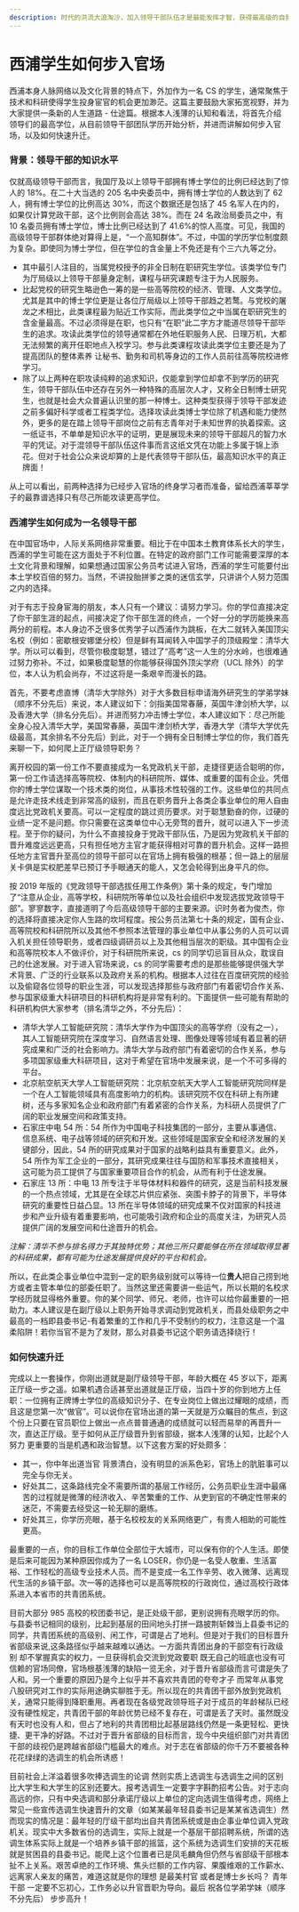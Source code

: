 ```yaml
---
description: 时代的洪流大浪淘沙，加入领导干部队伍才是最能发挥才智，获得最高级的自我实现的最佳途径！毕竟，人的生命是有限的，但为人民服务是无限的。世界上最大的快乐不就是成为一名领导干部，毕生奉献于为人民服务吗？ by Beichen
---
```


# 西浦学生如何步入官场

西浦本身人脉网络以及文化背景的特点下，外加作为一名 CS 的学生，通常聚焦于技术和科研使得学生投身宦官的机会更加渺茫。这篇主要鼓励大家拓宽视野，并为大家提供一条新的人生道路 - 仕途篇。根据本人浅薄的认知和看法，将首先介绍领导们的最高学位，从目前领导干部团队学历开始分析，并进而讲解如何步入官场，以及如何快速升迁。

### 背景：领导干部的知识水平

仅就高级领导干部而言，我国厅及以上领导干部拥有博士学位的比例已经达到了惊人的 18%。在二十大当选的 205 名中央委员中，拥有博士学位的人数达到了 62 人，拥有博士学位的比例高达 30%，而这个数据还是包括了 45 名军人在内的，如果仅计算党政干部，这个比例则会高达 38%。而在 24 名政治局委员之中，有 10 名委员拥有博士学位，博士比例已经达到了 41.6%的惊人高度。可见，我国的高级领导干部群体绝对算得上是，“一个高知群体”。不过，中国的学历学位制度颇为复杂。即使同为博士学位，但在学位的含金量上不免还是有个三六九等之分。

- 其中最引人注目的，当属党校授予的非全日制在职研究生学位。该类学位专门为厅局级以上领导干部量身定制，课程与研究课题专注于为人民服务。
- 比起党校的研究生略逊色一筹的是一些高等院校的经济、管理、人文类学位。尤其是其中的博士学位更是让各位厅局级以上领导干部趋之若鹜。与党校的屠龙之术相比，此类课程最为贴近工作实际，而此类学位之中当属在职研究生的含金量最高。不过必须得是在职，也只有“在职”此二字方才能道尽领导干部毕生的追求。攻读此类学位的领导通常都在外地任职服务人民、日理万机，大都无法频繁的离开任职地点入校学习。参与此类课程攻读此类学位主要还是为了提高团队的整体素养 让秘书、勤务和司机等身边的工作人员前往高等院校进修学习。
- 除了以上两种在职攻读纯粹的追求知识，仅能拿到学位却拿不到学历的研究生，领导干部队伍中还存在另外一种特殊的高层次人才，又称全日制博士研究生，也就是社会大众普遍认识里的那一种博士。这种类型获得于领导干部发迹之前多偏好科学或者工程类学位。选择攻读此类博士学位除了机遇和能力使然外，更多的是在踏上领导干部岗位之前有志青年对于未知世界的执着探索。这一纸证书，不单单是知识水平的证明，更是展现未来的领导干部超凡的智力水平的凭证。对于混领导干部队伍这件事而言这纸文凭在功能上多属于锦上添花。但对于社会公众来说却算的上是代表领导干部队伍，最高知识水平的真正牌面！

从上可以看出，前两种选择为已经步入官场的终身学习者而准备，留给西浦莘莘学子的最靠谱选择只有尽己所能攻读更高学位。

### 西浦学生如何成为一名领导干部

在中国官场中，人际关系网络非常重要。相比于在中国本土教育体系长大的学生，西浦的学生可能在这方面处于不利位置。在特定的政府部门工作可能需要深厚的本土文化背景和理解，如果想通过国家公务员考试进入官场，西浦的学生可能要付出本土学校百倍的努力。当然，不讲投胎拼爹之类的迷信玄学，只讲讲个人努力范围之内的选择。

对于有志于投身宦海的朋友，本人只有一个建议：请努力学习。你的学位直接决定了你干部生涯的起点，间接决定了你干部生涯的终点，一个好一分的学历能换来高两分的前程。本人身边不乏很多优秀学子以西浦作为跳板，在大二就转入美国顶尖名校（例如：密歇根安娜堡分校）但是鲜有耳闻转入中国学子的顶级殿堂：清华大学。所以可以看到，尽管你极度聪慧，错过了“高考”这一人生的分水岭，也很难通过努力弥补。不过，如果极度聪慧的你能够获得国外顶尖学府（UCL 除外）的学位，本人认为机会尚存，不过这将是一条艰辛而漫长的路。

首先，不要考虑直博（清华大学除外）对于大多数目标申请海外研究生的学弟学妹（顺序不分先后）来说，本人建议如下：剑指美国常春藤，英国牛津剑桥大学，以及香港大学（排名分先后）。并进而努力冲击博士学位，本人建议如下：尽己所能全身心投入清华大学，美国常春藤，英国牛津剑桥大学，香港大学（清华大学优先级最高，其余排名不分先后）到此，对于一个拥有全日制博士学位的你，我们首先来聊一下，如何爬上正厅级领导职务？

离开校园的第一份工作不要直接成为一名党政机关干部，走捷径更适合聪明的你，第一份工作请选择高等院校、体制内的科研院所、媒体、或重要的国有企业。凭借你的博士学位谋取一个技术类的岗位，从事技术性较强的工作。这些单位的共同点是允许走技术线走到非常高的级别，而且在职务晋升上各类企事业单位的用人自由度远比党政机关要高。可以一定程度的跳过资历要求。对于聪慧勤奋的你，过硬的业绩一定不是问题。你只需要在这类单位中心无旁骛的晋升，就可以进入下一步流程。至于你的疑问，为什么不直接投身于党政干部队伍，乃是因为党政机关干部的晋升难度远远更高，只有担任地方主官才能获得相对可靠的晋升机会。这样一路担任地方主官晋升至高位的领导干部可以在官场上拥有极强的根基；但一路上的层层关卡俱是实权肥差早已预订予手眼通天的能人，又怎会轮得到出身平凡的你。

按 2019 年版的《党政领导干部选拔任用工作条例》第十条的规定，专门增加了“注意从企业，高等学校，科研院所等单位以及社会组织中发现选拔党政领导干部”。寥寥数字，直接道明了今后高级领导干部的主要来源。识时务者为俊杰，你的选择将直接决定你人生路的坎坷程度。按公务员法第七十条的规定，国有企业、高等院校和科研院所以及其他不参照本法管理的事业单位中从事公务的人员可以调入机关担任领导职务，或者四级调研员以上及其他相当层次的职级。其中国有企业和高等院校本人不做评价，对于科研院所来说，cs 的同学切忌盲目从众，耽误自己的仕途发展。对于进入官场来说，cs 的同学需要考虑的是那些能够提供强大学术背景、广泛的行业联系以及政府关系的机构。根据本人过往在百度研究院的经验以及偷窥各位领导的职业生涯，可以发现选择那些与政府部门有着密切合作关系、参与国家级重大科研项目的科研机构将是非常有利的。下面提供一些可能有帮助的科研机构供大家参考（排名清华之外，不分先后）：

- 清华大学人工智能研究院：清华大学作为中国顶尖的高等学府（没有之一），其人工智能研究院在深度学习、自然语言处理、图像处理等领域有着显著的研究成果和广泛的社会影响力。清华大学与政府部门有着密切的合作关系，参与多项国家级重大科研项目，这对于希望在官场中发展来说，是一个不可多得的平台。
- 北京航空航天大学人工智能研究院：北京航空航天大学人工智能研究院同样是一个在人工智能领域具有高度影响力的机构。该研究院不仅在科研上有所建树，还与多家知名企业和政府部门有着紧密的合作关系，为科研人员提供了广阔的职业发展空间和政策支持。
- 石家庄中电 54 所：54 所作为中国电子科技集团的一部分，主要从事通信、信息系统、电子战等领域的研究和开发。这些领域是国家安全和经济发展的关键部分，因此，54 所的研究成果对于国家的战略利益具有重要意义。此外，54 所作为军工企业的一部分，其研究成果往往与国防和军事技术直接相关，这可能为员工提供了与国家重要项目合作的机会，从而有利于仕途发展。
- 石家庄 13 所：中电 13 所专注于半导体材料和器件的研究，这是当前科技发展的一个热点领域，尤其是在全球芯片供应紧张、突围卡脖子的背景下，半导体研究的重要性日益凸显。13 所在半导体领域的研究成果不仅对国家的科技进步和产业升级有着重要影响，也可能吸引政府和企业的高度关注，为研究人员提供广阔的发展空间和仕途晋升的机会。

_注解：清华不参与排名得力于其独特优势；其他三所只要能够在所在领域取得显著的科研成果，都有可能为仕途发展提供良好的平台和机会。_

所以，在此类企事业单位中混到一定的职务级别就可以等待一位**贵人**把自己捞到地方或者主管本单位的部委任职了。当然这里还需要讲一些运气，所以长期的名校求学经历就显得格外重要。你的某个同学、师兄、老师，也许可以给你最重要的一把助力。本人建议是在副厅级以上职务开始寻求调动到党政机关，而县处级职务之中最高的一档即县委书记-有着繁重的工作和几乎不受制约的权力，注意这是一个温柔陷阱！若你当官不是为了发财，那么对县委书记这个职务请选择绕行！

### 如何快速升迁

完成以上一套操作，你刚出道就是副厅级领导干部，年龄大概在 45 岁以下，距离正厅级一步之遥。如果机遇合适甚至出道就是正厅级，当四十岁的你到地方上任职：一位拥有正牌博士学位的高级知识分子、在专业岗位上做出过耀眼的成绩，而且这是您第一次“做官”。可以说你在官场出道的第一天就是万众瞩目的焦点，到这个份上只要在官员职位上做出一点点普普通通的成绩就可以轻而易举的再晋升一次，直达正厅级。至于如何从正厅级晋升到省部级，据本人浅薄的认知，比起个人努力 更重要的当是机遇和政治智慧。以下这套方案的好处颇多：

- 其一，你中年出道当官 背景清白，没有明显的派系色彩，官场上的肮脏事可以完全与你无关。
- 好处其二，这条路线完全不需要所谓的基层工作经历，公务员职业生涯中最痛苦的过程就是微薄的经济收入、辛苦繁重的工作、从吏到官的不确定性带来的迷茫，不需要去经受这一轮无聊的磨练。
- 好处其三，你学历亮眼，基于名校校友的关系网络更广，有贵人相助的可能性更高。

最重要的一点，你的目标工作单位全部位于大城市，可以保有你的个人生活。即使是后来可能因为某种原因你成为了一名 LOSER，你仍是一名受人敬重、生活富裕、工作轻松的高级专业技术人员。而不是变成一名工作辛劳、收入微薄、远离现代生活的乡镇干部。次一等的选择也可以是高等院校的行政岗位，通过高校行政体系进入本省市的共青团系统。

目前大部分 985 高校的校团委书记，是正处级干部，更别说拥有亮眼学历的你。与县委书记相同的级别，比起到基层的田间地头打拼一路披荆斩棘当上县委书记的同学，共青团系统的高级别、闲工作，可谓是占了地利。但是对于我们的目标晋升省部级来说,这条路径似乎越来越难以通达。一方面共青团出身的干部空有行政级别 却不掌握真实的权力，一旦获得机会交流到党政要职 既无自己的班底也没有可信赖的官场同僚，官场根基浅薄的缺陷一览无余，对于晋升省部级而言可谓是失了人和。另一个重要的原因乃是今上似乎并不喜欢共青团的夸夸才子 而常年从事党八股研究对工作的实际用途确实聊胜于无。所以现在的共青团干部外放到党政机关，通常只能得到降职重用。再者现在各级党政领导班子对于成员的年龄梯队已经没有硬性规定，共青团干部的年龄优势已经不复存在，可谓是丢了天时。虽然既没有天时也没有人和，但占了地利的共青团相比起基层路线仍然是一条更轻松、更快捷、更干净的好路。不过对于晋升省部级的目标而言，现今中央组织部门对共青团干部的歧视仍是跨越省部级门槛最大的难点。对于志在省部级的你千万不要被各种花花绿绿的选调生的机会所诱惑！

目前社会上洋溢着很多吹捧选调生的论调 然则实质上选调生与选调生之间的区别比大学生和大学生的区别还要大。报考选调生一定要字字斟酌招考公告。对于志向高远的你，只有中央选调和部分承诺厅级以上单位的定向选调生值得考虑，网络上常见一些宣传选调生快速晋升的文章（如某某最年轻县委书记是某某省选调生）然而现实的情况是：最年轻的厅级干部均出自共青团系统或是由企事业单位调入党政机关。现实中大多数省份的选调生，实际上就是一个基层干部招聘系统，所谓的选调生体系实际上就是一个培养乡镇干部的摇篮，这个系统为选调生们安排的天花板就是贫困县的县委书记。能爬上这个位置者已是凤毛麟角但仍然与省部级干部根本扯不上关系。艰苦卓绝的工作环境、焦头烂额的工作内容、果腹维艰的工作薪水、远离家人亲友的痛苦，难道这就是你的理想 是最美村官 或者是博士乡长吗？ 青年干部 一定要不忘初心，工作务必以升官晋职为导向。最后 祝各位学弟学妹（顺序不分先后） 步步高升！

